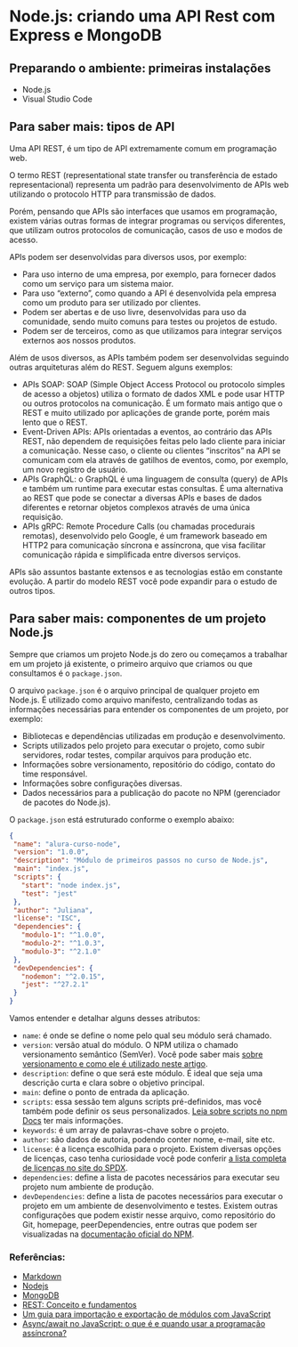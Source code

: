 # Node.js: criando uma API Rest com Express e MongoDB

## Preparando o ambiente: primeiras instalações

- Node.js
- Visual Studio Code

## Para saber mais: tipos de API

Uma API REST, é um tipo de API extremamente comum em programação web.

O termo REST (representational state transfer ou transferência de estado representacional) representa um padrão para desenvolvimento de APIs web utilizando o protocolo HTTP para transmissão de dados.

Porém, pensando que APIs são interfaces que usamos em programação, existem várias outras formas de integrar programas ou serviços diferentes, que utilizam outros protocolos de comunicação, casos de uso e modos de acesso.

APIs podem ser desenvolvidas para diversos usos, por exemplo:

- Para uso interno de uma empresa, por exemplo, para fornecer dados como um serviço para um sistema maior.
- Para uso “externo”, como quando a API é desenvolvida pela empresa como um produto para ser utilizado por clientes.
- Podem ser abertas e de uso livre, desenvolvidas para uso da comunidade, sendo muito comuns para testes ou projetos de estudo.
- Podem ser de terceiros, como as que utilizamos para integrar serviços externos aos nossos produtos.

Além de usos diversos, as APIs também podem ser desenvolvidas seguindo outras arquiteturas além do REST. Seguem alguns exemplos:

- APIs SOAP: SOAP (Simple Object Access Protocol ou protocolo simples de acesso a objetos) utiliza o formato de dados XML e pode usar HTTP ou outros protocolos na comunicação. É um formato mais antigo que o REST e muito utilizado por aplicações de grande porte, porém mais lento que o REST.
- Event-Driven APIs: APIs orientadas a eventos, ao contrário das APIs REST, não dependem de requisições feitas pelo lado cliente para iniciar a comunicação. Nesse caso, o cliente ou clientes “inscritos” na API se comunicam com ela através de gatilhos de eventos, como, por exemplo, um novo registro de usuário.
- APIs GraphQL: o GraphQL é uma linguagem de consulta (query) de APIs e também um runtime para executar estas consultas. É uma alternativa ao REST que pode se conectar a diversas APIs e bases de dados diferentes e retornar objetos complexos através de uma única requisição.
- APIs gRPC: Remote Procedure Calls (ou chamadas procedurais remotas), desenvolvido pelo Google, é um framework baseado em HTTP2 para comunicação síncrona e assíncrona, que visa facilitar comunicação rápida e simplificada entre diversos serviços.

APIs são assuntos bastante extensos e as tecnologias estão em constante evolução. A partir do modelo REST você pode expandir para o estudo de outros tipos.

## Para saber mais: componentes de um projeto Node.js

Sempre que criamos um projeto Node.js do zero ou começamos a trabalhar em um projeto já existente, o primeiro arquivo que criamos ou que consultamos é o `package.json`.

O arquivo `package.json` é o arquivo principal de qualquer projeto em Node.js. É utilizado como arquivo manifesto, centralizando todas as informações necessárias para entender os componentes de um projeto, por exemplo:

- Bibliotecas e dependências utilizadas em produção e desenvolvimento.
- Scripts utilizados pelo projeto para executar o projeto, como subir servidores, rodar testes, compilar arquivos para produção etc.
- Informações sobre versionamento, repositório do código, contato do time responsável.
- Informações sobre configurações diversas.
- Dados necessários para a publicação do pacote no NPM (gerenciador de pacotes do Node.js).

O `package.json` está estruturado conforme o exemplo abaixo:

```json
{
 "name": "alura-curso-node",
 "version": "1.0.0",
 "description": "Módulo de primeiros passos no curso de Node.js",
 "main": "index.js",
 "scripts": {
   "start": "node index.js",
   "test": "jest"
 },
 "author": "Juliana",
 "license": "ISC",
 "dependencies": {
   "modulo-1": "^1.0.0",
   "modulo-2": "^1.0.3",
   "modulo-3": "^2.1.0"
 },
 "devDependencies": {
   "nodemon": "^2.0.15",
   "jest": "^27.2.1"
 }
}
```

Vamos entender e detalhar alguns desses atributos:

- `name`: é onde se define o nome pelo qual seu módulo será chamado.
- `version`: versão atual do módulo. O NPM utiliza o chamado versionamento semântico (SemVer). Você pode saber mais [sobre versionamento e como ele é utilizado neste artigo](https://www.alura.com.br/artigos/versionamento-semantico-breve-introducao).
- `description`: define o que será este módulo. É ideal que seja uma descrição curta e clara sobre o objetivo principal.
- `main`: define o ponto de entrada da aplicação.
- `scripts`: essa sessão tem alguns scripts pré-definidos, mas você também pode definir os seus personalizados. [Leia sobre scripts no npm Docs](https://docs.npmjs.com/cli/v11/using-npm/scripts) ter mais informações.
- `keywords`: é um array de palavras-chave sobre o projeto.
- `author`: são dados de autoria, podendo conter nome, e-mail, site etc.
- `license`: é a licença escolhida para o projeto. Existem diversas opções de licenças, caso tenha curiosidade você pode conferir [a lista completa de licenças no site do SPDX](https://spdx.org/licenses/).
- `dependencies`: define a lista de pacotes necessários para executar seu projeto num ambiente de produção.
- `devDependencies`: define a lista de pacotes necessários para executar o projeto em um ambiente de desenvolvimento e testes. Existem outras configurações que podem existir nesse arquivo, como repositório do Git, homepage, peerDependencies, entre outras que podem ser visualizadas na [documentação oficial do NPM](https://docs.npmjs.com/cli/v11/configuring-npm/package-json).

### Referências:

- [Markdown](https://www.markdownguide.org/)
- [Nodejs](https://nodejs.org/en)
- [MongoDB](https://www.mongodb.com/)
- [REST: Conceito e fundamentos](https://www.alura.com.br/artigos/rest-conceito-e-fundamentos)
- [Um guia para importação e exportação de módulos com JavaScript](https://www.alura.com.br/artigos/guia-importacao-exportacao-modulos-javascript)
- [Async/await no JavaScript: o que é e quando usar a programação assíncrona?](https://www.alura.com.br/artigos/async-await-no-javascript-o-que-e-e-quando-usar)
